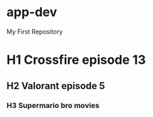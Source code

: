 # app-dev
My First Repository
# H1 Crossfire episode 13
## H2 Valorant episode 5
### H3 Supermario bro movies
